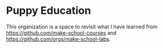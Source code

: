# Puppy Education
This organization is a space to revisit what I have learned from https://github.com/make-school-courses and https://github.com/orgs/make-school-labs.
